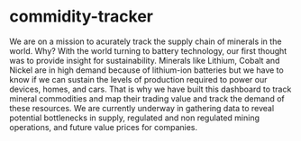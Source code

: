 # commidity-tracker

We are on a mission to acurately track the supply chain of minerals in the world. Why? With the world turning to battery technology, our first thought was to provide insight for sustainability. Minerals like Lithium, Cobalt and Nickel are in high demand because of lithium-ion batteries but we have to know if we can sustain the levels of production required to power our devices, homes, and cars. That is why we have built this dashboard to track mineral commodities and map their trading value and track the demand of these resources. We are currently underway in gathering data to reveal potential bottlenecks in supply, regulated and non regulated mining operations, and future value prices for companies.
